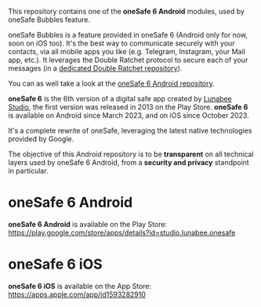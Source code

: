 This repository contains one of the **oneSafe 6 Android** modules, used by oneSafe Bubbles feature.

oneSafe Bubbles is a feature provided in oneSafe 6 (Android only for now, soon on iOS too).
It's the best way to communicate securely with your contacts, via all mobile apps you like (e.g. Telegram, Instagram, your Mail app, etc.).
It leverages the Double Ratchet protocol to secure each of your messages (in a [dedicated Double Ratchet repository](https://github.com/LunabeeStudio/Double_Ratchet_KMP)).

You can as well take a look at the [oneSafe 6 Android repository](https://github.com/LunabeeStudio/oneSafe6_SDK_Android).

**oneSafe 6** is the 6th version of a digital safe app created by [Lunabee Studio](https://www.lunabee.studio/), the first version was released in 2013 on the Play Store. 
**oneSafe 6** is available on Android since March 2023, and on iOS since October 2023.

It's a complete rewrite of oneSafe, leveraging the latest native technologies provided by Google.

The objective of this Android repository is to be **transparent** on all technical layers used by oneSafe 6 Android, from a **security and privacy** standpoint in particular.

# oneSafe 6 Android

**oneSafe 6 Android** is available on the Play Store: https://play.google.com/store/apps/details?id=studio.lunabee.onesafe

# oneSafe 6 iOS

**oneSafe 6 iOS** is available on the App Store: https://apps.apple.com/app/id1593282910
